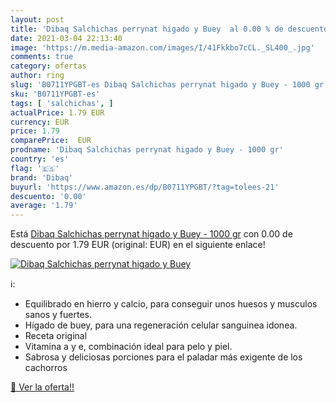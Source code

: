```yaml
---
layout: post
title: 'Dibaq Salchichas perrynat higado y Buey  al 0.00 % de descuento'
date: 2021-03-04 22:13:40
image: 'https://m.media-amazon.com/images/I/41Fkkbo7cCL._SL400_.jpg'
comments: true
category: ofertas
author: ring
slug: 'B0711YPGBT-es Dibaq Salchichas perrynat higado y Buey - 1000 gr'
sku: 'B0711YPGBT-es'
tags: [ 'salchichas', ]
actualPrice: 1.79 EUR
currency: EUR
price: 1.79
comparePrice:  EUR
prodname: 'Dibaq Salchichas perrynat higado y Buey - 1000 gr'
country: 'es'
flag: '🇪🇸'
brand: 'Dibaq'
buyurl: 'https://www.amazon.es/dp/B0711YPGBT/?tag=tolees-21'
descuento: '0.00'
average: '1.79'
---
```


Está [Dibaq Salchichas perrynat higado y Buey - 1000 gr](https://www.amazon.es/dp/B0711YPGBT/?tag=tolees-21) con 0.00 de descuento por 1.79 EUR (original:  EUR) en el siguiente enlace!

[![Dibaq Salchichas perrynat higado y Buey ](https://m.media-amazon.com/images/I/41Fkkbo7cCL._SL400_.jpg)](https://www.amazon.es/dp/B0711YPGBT/?tag=tolees-21)

ℹ️:

- Equilibrado en hierro y calcio, para conseguir unos huesos y musculos sanos y fuertes.
- Hígado de buey, para una regeneración celular sanguinea idonea.
- Receta original
- Vitamina a y e, combinación ideal para pelo y piel.
- Sabrosa y deliciosas porciones para el paladar más exigente de los cachorros

[🛒 Ver la oferta!!](https://www.amazon.es/dp/B0711YPGBT/?tag=tolees-21)

